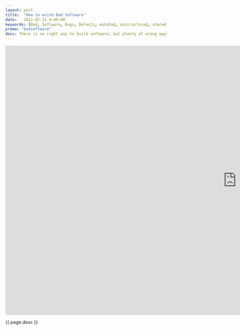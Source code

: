 ```yaml
---
layout: post
title:  "How to write Bad Software"
date:   2021-07-11 9:00:00
keywords: [Bad, Software, Bugs, Defects, mutated, unstructured, shared, state management]
promo: "badsoftware"
desc: There is no right way to build software, but plenty of wrong ways. This presentation identifies a common theme among software bugs, and gives developers of all stripes an intuition on how to recognize and avoid software defects in the first place, and prevent larger bugs from threatening the organization. By considering notions of state management in software, we hope developers can recognize when the code they write is fragile and bug-prone when MUTATING state, SHARING state, and working with UNSTRUCTURED state. The presentation concludes with a conclusion of the emergent complications of what happens when the advice is not heeded, and an industry vision of where software development is headed- with better tools, and fewer bugs.
---
```


<iframe src="https://docs.google.com/presentation/d/e/1FcLcw689aVJ7Thc-JqfbxU7sLP8_5mePXZb6vJSFbVg/embed?start=true&loop=false&delayms=15000" frameborder="0" width="1440" height="839" allowfullscreen="true" mozallowfullscreen="true" webkitallowfullscreen="true"></iframe>

<p>{{ page.desc }}</p>
